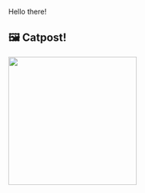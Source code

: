 Hello there!



## 🖼️ Catpost!

<sub>
    <img src="https://cdn2.thecatapi.com/images/bip.jpg" height="256">
</sub>

